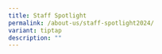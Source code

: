 ```yaml
---
title: Staff Spotlight
permalink: /about-us/staff-spotlight2024/
variant: tiptap
description: ""
---
```

